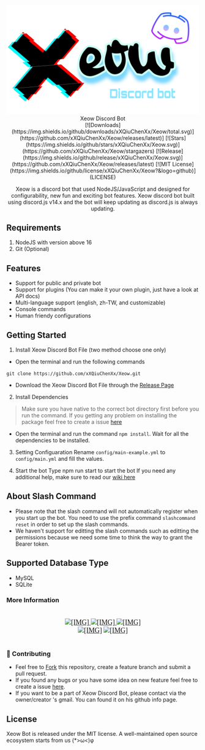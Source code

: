 <div align="center">
<a href="https://github.com/xXQiuChenXx/"><img src="https://github.com/xXQiuChenXx/Xeow/blob/master/src/Images/Xeow.png?raw=true" alt="Xeow"></a>
<br>
  Xeow Discord Bot
<br>
[![Downloads](https://img.shields.io/github/downloads/xXQiuChenXx/Xeow/total.svg)](https://github.com/xXQiuChenXx/Xeow/releases/latest)]
[![Stars](https://img.shields.io/github/stars/xXQiuChenXx/Xeow.svg)](https://github.com/xXQiuChenXx/Xeow/stargazers)
[![Release](https://img.shields.io/github/release/xXQiuChenXx/Xeow.svg)](https://github.com/xXQiuChenXx/Xeow/releases/latest)
[![MIT License](https://img.shields.io/github/license/xXQiuChenXx/Xeow?&logo=github)](LICENSE)

Xeow is a discord bot that used NodeJS/JavaScript and designed for configurability, new fun and exciting bot features. Xeow discord bot built using discord.js v14.x and the bot will keep updating as discord.js is always updating.

</div>

## Requirements

1. NodeJS with version above 16
2. Git (Optional)

## Features
- Support for public and private bot
- Support for plugins (You can make it your own plugin, just have a look at API docs)
- Multi-language support (english, zh-TW, and customizable)
- Console commands
- Human friendy configurations

## Getting Started

1. Install Xeow Discord Bot File (two method choose one only)
- Open the terminal and run the following commands
```
git clone https://github.com/xXQiuChenXx/Xeow.git
```
- Download the Xeow Discord Bot File through the [Release Page](https://github.com/xXQiuChenXx/Xeow/releases/)

2. Install Dependencies
> Make sure you have native to the correct bot directory first before you run the command.
> If you getting any problem on installing the package feel free to create a issue [here](https://github.com/xXQiuChenXx/Xeow/issues)
- Open the terminal and run the command ```npm install```. Wait for all the dependencies to be installed.

3. Setting Configuaration
Rename ```config/main-example.yml``` to ```config/main.yml``` and fill the values.

4. Start the bot
Type npm run start to start the bot
If you need any additional help, make sure to read our [wiki here](https://github.com/xXQiuChenXx/Xeow/wiki)

## About Slash Command
- Please note that the slash command will not automatically register when you start up the bot. You need to use the prefix command `slashcommand reset` in order to set up the slash commands. 
- We haven't support for editting the slash commands such as editting the permissions because we need some time to think the way to grant the Bearer token. 

## Supported Database Type
- MySQL
- SQLite

### More Information
<div style="text-align: center"><span style="font-family: 'Tahoma'"><span style="font-size: 18px"><br>
<a href="https://github.com/xXQiuChenXx/Xeow/blob/master/docs/en/wiki.md" target="_blank" class="externalLink" rel="nofollow"><img src="https://github.com/xXQiuChenXx/xXQiuChenXx/Xeow/blob/master/assets/wiki.png" class="bbCodeImage LbImage" alt="[&ZeroWidthSpace;IMG]"</a>
<a href="https://github.com/xXQiuChenXx/Xeow/blob/master/docs/en/api.md" target="_blank" class="externalLink" rel="nofollow"><img src="hhttps://github.com/xXQiuChenXx/xXQiuChenXx/Xeow/blob/master/assets/api_docs.png" class="bbCodeImage LbImage" alt="[&ZeroWidthSpace;IMG]"</a>
<a href="https://discord.gg/m5VthYMNmh" target="_blank" class="externalLink" rel="nofollow"><img src="https://github.com/xXQiuChenXx/xXQiuChenXx/Xeow/blob/master/assets/dc.png" class="bbCodeImage LbImage" alt="[&ZeroWidthSpace;IMG]"></a><br>
<a href="https://github.com/xXQiuChenXx/Xeow/releases" class="internalLink"><img src="https://i.ibb.co/vDySDtt/download.png" class="bbCodeImage LbImage" alt="[&ZeroWidthSpace;IMG]" data-url="https://i.ibb.co/vDySDtt/download.png"></a>
<a href="https://discord.com/api/oauth2/authorize?client_id=575266503969210368&permissions=0&scope=bot%20applications.commands" target="_blank" class="externalLink" rel="nofollow"><img src="https://github.com/xXQiuChenXx/xXQiuChenXx/Xeow/blob/master/assets/invite.png" class="bbCodeImage LbImage" alt="[&ZeroWidthSpace;IMG]" ></a><br>
</span></span>&ZeroWidthSpace;</div>

### 🤝 Contributing

* Feel free to [Fork](https://github.com/xXQiuChenXx/Xeow/fork) this repository, create a feature branch and submit a pull request.
* If you found any bugs or you have some idea on new feature feel free to create a issue [here](https://github.com/xXQiuChenXx/Xeow/issues).
* If you want to be a part of Xeow Discord Bot, please contact via the owner/creator 's gmail. You can found it on his github info page.

## License
Xeow Bot is released under the MIT license. A well-maintained open source ecosystem starts from us (*>ω<)φ